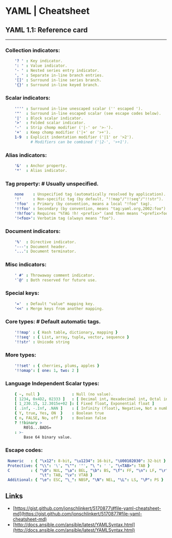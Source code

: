 # YAML \| Cheatsheet

## YAML 1.1: Reference card
---
### Collection indicators:
``` yml
    '? ' : Key indicator.
    ': ' : Value indicator.
    '- ' : Nested series entry indicator.
    ', ' : Separate in-line branch entries.
    '[]' : Surround in-line series branch.
    '{}' : Surround in-line keyed branch.
```
### Scalar indicators:
``` yml
    '''' : Surround in-line unescaped scalar ('' escaped ').
    '"'  : Surround in-line escaped scalar (see escape codes below).
    '|'  : Block scalar indicator.
    '>'  : Folded scalar indicator.
    '-'  : Strip chomp modifier ('|-' or '>-').
    '+'  : Keep chomp modifier ('|+' or '>+').
    1-9  : Explicit indentation modifier ('|1' or '>2').
           # Modifiers can be combined ('|2-', '>+1').
```
### Alias indicators:
``` yml
    '&'  : Anchor property.
    '*'  : Alias indicator.
```
### Tag property: # Usually unspecified.
``` yml
    none    : Unspecified tag (automatically resolved by application).
    '!'     : Non-specific tag (by default, "!!map"/"!!seq"/"!!str").
    '!foo'  : Primary (by convention, means a local "!foo" tag).
    '!!foo' : Secondary (by convention, means "tag:yaml.org,2002:foo").
    '!h!foo': Requires "%TAG !h! <prefix>" (and then means "<prefix>foo").
    '!<foo>': Verbatim tag (always means "foo").
```
### Document indicators:
``` yml
    '%'  : Directive indicator.
    '---': Document header.
    '...': Document terminator.
```
### Misc indicators:
``` yml
    ' #' : Throwaway comment indicator.
    '`@' : Both reserved for future use.
```
### Special keys:
``` yml
    '='  : Default "value" mapping key.
    '<<' : Merge keys from another mapping.
```
### Core types: # Default automatic tags.
``` yml
    '!!map' : { Hash table, dictionary, mapping }
    '!!seq' : { List, array, tuple, vector, sequence }
    '!!str' : Unicode string
```
### More types:
``` yml
    '!!set' : { cherries, plums, apples }
    '!!omap': [ one: 1, two: 2 ]
```
### Language Independent Scalar types:
``` yml
    { ~, null }              : Null (no value).
    [ 1234, 0x4D2, 02333 ]   : [ Decimal int, Hexadecimal int, Octal int ]
    [ 1_230.15, 12.3015e+02 ]: [ Fixed float, Exponential float ]
    [ .inf, -.Inf, .NAN ]    : [ Infinity (float), Negative, Not a number ]
    { Y, true, Yes, ON  }    : Boolean true
    { n, FALSE, No, off }    : Boolean false
    ? !!binary >
        R0lG...BADS=
    : >-
        Base 64 binary value.
```
### Escape codes:
``` yml
 Numeric   : { "\x12": 8-bit, "\u1234": 16-bit, "\U00102030": 32-bit }
 Protective: { "\\": '\', "\"": '"', "\ ": ' ', "\<TAB>": TAB }
 C         : { "\0": NUL, "\a": BEL, "\b": BS, "\f": FF, "\n": LF, "\r": CR,
               "\t": TAB, "\v": VTAB }
 Additional: { "\e": ESC, "\_": NBSP, "\N": NEL, "\L": LS, "\P": PS }
```


## Links

* [https://gist.github.com/jonschlinkert/5170877\#file-yaml-cheatsheet-md](https://gist.github.com/jonschlinkert/5170877#file-yaml-cheatsheet-md)
* [http://docs.ansible.com/ansible/latest/YAMLSyntax.html](http://docs.ansible.com/ansible/latest/YAMLSyntax.html)



